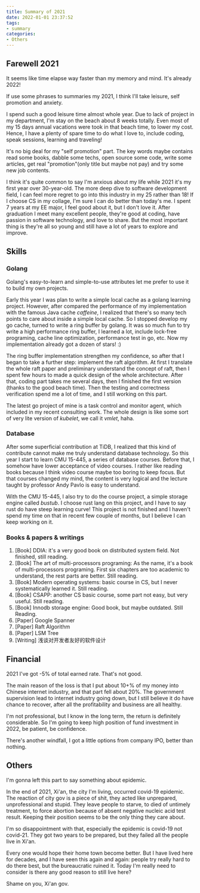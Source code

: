 ```yaml
---
title: Summary of 2021
date: 2022-01-01 23:37:52
tags:
- summary
categories:
- Others
---
```


## Farewell 2021

It seems like time elapse way faster than my memory and mind. It's already 2022!

If use some phrases to summaries my 2021, I think I'll take leisure, self promotion and anxiety. 

I spend such a good leisure time almost whole year. Due to lack of project in my department, I'm stay on the beach about 8 weeks totally. Even most of my 15 days annual vacations were took in that beach time, to lower my cost. Hence, I have a plenty of spare time to do what I love to, include coding, speak sessions, learning and traveling!

It's no big deal for my "self promotion" part. The key words maybe contains read some books, dabble some techs, open source some code, write some articles, get real "promotion"(only title but maybe not pay) and try some new job contents.

I think it's quite common to say I'm anxious about my life while 2021 it's my first year over 30-year-old. The more deep dive to software development field, I can feel more regret to go into this industry in my 25 rather than 18! If I choose CS in my collage, I'm sure I can do better than today's me. I spent 7 years at my EE major, I feel good about it, but I don't love it. After graduation I meet many excellent people, they're good at coding, have passion in software technology, and love to share. But the most important thing is they're all so young and still have a lot of years to explore and improve.



## Skills

### Golang

Golang's easy-to-learn and simple-to-use attributes let me prefer to use it to build my own projects.

Early this year I was plan to write a simple local cache as a golang learning project. However, after compared the performance of my implementation with the famous Java cache *caffeine*, I realized that there's so many tech points to care about inside a simple local cache. So I stopped develop my go cache, turned to write a ring buffer by golang. It was so much fun to try write a high performance ring buffer, I learned a lot, include lock-free programing, cache line optimization, performance test in go, etc. Now my implementation already got a dozen of stars! :)

The ring buffer implementation strengthen my confidence, so after that I began to take a further step: implement the raft algorithm. At first I translate the whole raft paper and preliminary understand the concept of raft, then I spent few hours to made a quick design of the whole architecture. After that, coding part takes me several days, then I finished the first version (thanks to the good beach time). Then the testing and correctness verification spend me a lot of time, and I still working on this part.

The latest go project of mine is a task control and monitor agent, which included in my recent consulting work. The whole design is like some sort of very lite version of *kubelet*, we call it *vmlet*, haha.

### Database

After some superficial contribution at TiDB, I realized that this kind of contribute cannot make me truly understand database technology. So this year I start to learn CMU 15-445, a series of database courses. Before that, I somehow have lower acceptance of video courses. I rather like reading books because I think video course maybe too boring to keep focus. But that courses changed my mind, the content is very logical and the lecture taught by professor Andy Pavlo is easy to understand.

With the CMU 15-445, I also try to do the course project, a simple storage engine called *bustub*. I choose rust lang on this project, and I have to say rust do have steep learning curve! This project is not finished and I haven't spend my time on that in recent few couple of months, but I believe I can keep working on it.

### Books & papers & writings

1. [Book] DDIA: it's a very good book on distributed system field. Not finished, still reading.
2. [Book] The art of multi-processors programing: As the name, it's a book of multi-processors programing. First six chapters are too academic to understand, the rest parts are better. Still reading.
3. [Book] Modern operating systems: basic course in CS, but I never systematically learned it. Still reading.
4. [Book] CSAPP: another CS basic course, some part not easy, but very useful. Still reading.
5. [Book] Innodb storage engine: Good book, but maybe outdated. Still Reading.
6. [Paper] Google Spanner
7. [Paper] Raft Algorithm
8. [Paper] LSM Tree
9. [Writing] 浅谈对开发者友好的软件设计



## Financial

2021 I've got -5% of total earned rate. That's not good.

The main reason of the loss is that I put about 10+% of my money into Chinese internet industry, and that part fell about 20%. The government supervision lead to internet industry going down, but I still believe it do have chance to recover, after all the profitability and business are all healthy.

I'm not professional, but I know in the long term, the return is definitely considerable. So I'm going to keep high position of fund investment in 2022, be patient, be confidence.

There's another windfall, I got a little options from company IPO, better than nothing.



## Others

I'm gonna left this part to say something about epidemic.

In the end of 2021, Xi'an, the city I'm living, occurred covid-19 epidemic. The reaction of city gov is a piece of shit, they acted like  unprepared, unprofessional and stupid. They leave people to starve, to died of untimely treatment, to force abortion because of absent negative nucleic acid test result. Keeping their position seems to be the only thing they care about.

I'm so disappointment with that, especially the epidemic is covid-19 not covid-21. They got two years to be prepared, but they failed all the people live in Xi'an. 

Every one would hope their home town become better. But I have lived here for decades, and I have seen this again and again: people try really hard to do there best, but the bureaucratic ruined it. Today I'm really need to consider is there any good reason to still live here?

Shame on you, Xi'an gov.
